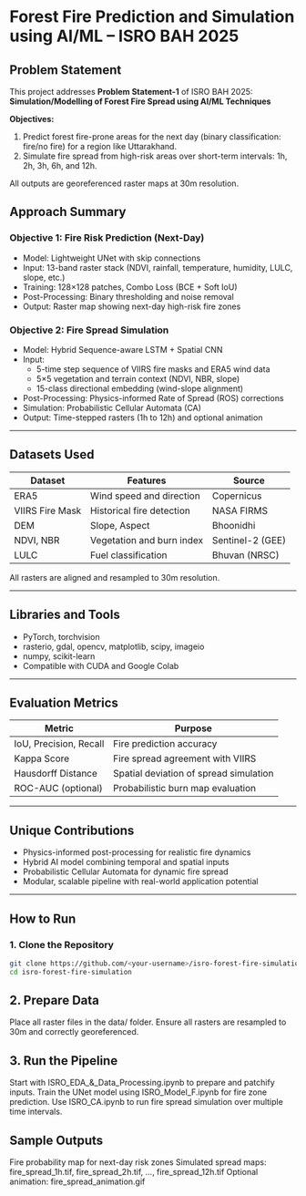 # Forest Fire Prediction and Simulation using AI/ML – ISRO BAH 2025

## Problem Statement
This project addresses **Problem Statement-1** of ISRO BAH 2025:  
**Simulation/Modelling of Forest Fire Spread using AI/ML Techniques**

**Objectives:**
1. Predict forest fire-prone areas for the next day (binary classification: fire/no fire) for a region like Uttarakhand.
2. Simulate fire spread from high-risk areas over short-term intervals: 1h, 2h, 3h, 6h, and 12h.

All outputs are georeferenced raster maps at 30m resolution.

## Approach Summary

### Objective 1: Fire Risk Prediction (Next-Day)
- Model: Lightweight UNet with skip connections
- Input: 13-band raster stack (NDVI, rainfall, temperature, humidity, LULC, slope, etc.)
- Training: 128×128 patches, Combo Loss (BCE + Soft IoU)
- Post-Processing: Binary thresholding and noise removal
- Output: Raster map showing next-day high-risk fire zones

### Objective 2: Fire Spread Simulation
- Model: Hybrid Sequence-aware LSTM + Spatial CNN
- Input:
  - 5-time step sequence of VIIRS fire masks and ERA5 wind data
  - 5×5 vegetation and terrain context (NDVI, NBR, slope)
  - 15-class directional embedding (wind-slope alignment)
- Post-Processing: Physics-informed Rate of Spread (ROS) corrections
- Simulation: Probabilistic Cellular Automata (CA)
- Output: Time-stepped rasters (1h to 12h) and optional animation

---

## Datasets Used

| Dataset            | Features                        | Source                |
|--------------------|----------------------------------|------------------------|
| ERA5               | Wind speed and direction         | Copernicus             |
| VIIRS Fire Mask    | Historical fire detection        | NASA FIRMS             |
| DEM                | Slope, Aspect                    | Bhoonidhi              |
| NDVI, NBR          | Vegetation and burn index        | Sentinel-2 (GEE)       |
| LULC               | Fuel classification              | Bhuvan (NRSC)          |

All rasters are aligned and resampled to 30m resolution.

---

## Libraries and Tools
- PyTorch, torchvision
- rasterio, gdal, opencv, matplotlib, scipy, imageio
- numpy, scikit-learn
- Compatible with CUDA and Google Colab

---

## Evaluation Metrics

| Metric              | Purpose                                      |
|---------------------|----------------------------------------------|
| IoU, Precision, Recall | Fire prediction accuracy                   |
| Kappa Score         | Fire spread agreement with VIIRS             |
| Hausdorff Distance  | Spatial deviation of spread simulation       |
| ROC-AUC (optional)  | Probabilistic burn map evaluation            |

---

## Unique Contributions
- Physics-informed post-processing for realistic fire dynamics
- Hybrid AI model combining temporal and spatial inputs
- Probabilistic Cellular Automata for dynamic fire spread
- Modular, scalable pipeline with real-world application potential

---

## How to Run

### 1. Clone the Repository
```bash
git clone https://github.com/<your-username>/isro-forest-fire-simulation.git
cd isro-forest-fire-simulation
```

## 2. Prepare Data
Place all raster files in the data/ folder.
Ensure all rasters are resampled to 30m and correctly georeferenced.

## 3. Run the Pipeline
Start with ISRO_EDA_&_Data_Processing.ipynb to prepare and patchify inputs.
Train the UNet model using ISRO_Model_F.ipynb for fire zone prediction.
Use ISRO_CA.ipynb to run fire spread simulation over multiple time intervals.

## Sample Outputs
Fire probability map for next-day risk zones
Simulated spread maps: fire_spread_1h.tif, fire_spread_2h.tif, ..., fire_spread_12h.tif
Optional animation: fire_spread_animation.gif

